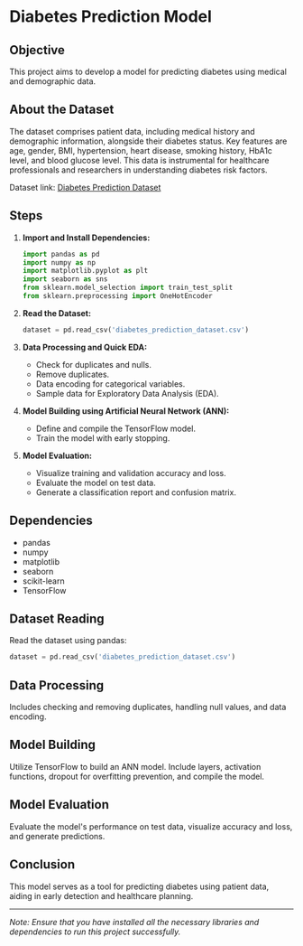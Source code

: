 
# Diabetes Prediction Model

## Objective
This project aims to develop a model for predicting diabetes using medical and demographic data.

## About the Dataset
The dataset comprises patient data, including medical history and demographic information, alongside their diabetes status. Key features are age, gender, BMI, hypertension, heart disease, smoking history, HbA1c level, and blood glucose level. This data is instrumental for healthcare professionals and researchers in understanding diabetes risk factors.

Dataset link: [Diabetes Prediction Dataset](https://www.kaggle.com/datasets/iammustafatz/diabetes-prediction-dataset/data)

## Steps
1. **Import and Install Dependencies:** 
   ```python
   import pandas as pd
   import numpy as np
   import matplotlib.pyplot as plt
   import seaborn as sns
   from sklearn.model_selection import train_test_split
   from sklearn.preprocessing import OneHotEncoder
   ```

2. **Read the Dataset:**
   ```python
   dataset = pd.read_csv('diabetes_prediction_dataset.csv')
   ```

3. **Data Processing and Quick EDA:**
   - Check for duplicates and nulls.
   - Remove duplicates.
   - Data encoding for categorical variables.
   - Sample data for Exploratory Data Analysis (EDA).

4. **Model Building using Artificial Neural Network (ANN):**
   - Define and compile the TensorFlow model.
   - Train the model with early stopping.

5. **Model Evaluation:**
   - Visualize training and validation accuracy and loss.
   - Evaluate the model on test data.
   - Generate a classification report and confusion matrix.

## Dependencies
- pandas
- numpy
- matplotlib
- seaborn
- scikit-learn
- TensorFlow

## Dataset Reading
Read the dataset using pandas:
```python
dataset = pd.read_csv('diabetes_prediction_dataset.csv')
```

## Data Processing
Includes checking and removing duplicates, handling null values, and data encoding.

## Model Building
Utilize TensorFlow to build an ANN model. Include layers, activation functions, dropout for overfitting prevention, and compile the model.

## Model Evaluation
Evaluate the model's performance on test data, visualize accuracy and loss, and generate predictions.

## Conclusion
This model serves as a tool for predicting diabetes using patient data, aiding in early detection and healthcare planning. 

---

*Note: Ensure that you have installed all the necessary libraries and dependencies to run this project successfully.*
